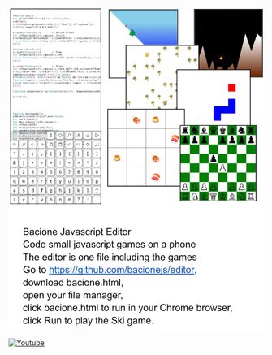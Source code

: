 ![Info](info.jpg)

[![Youtube](http://img.youtube.com/vi/7mw81Jz0-30/0.jpg)](http://www.youtube.com/watch?v=7mw81Jz0-30)
